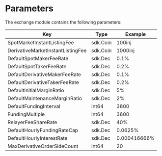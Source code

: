 <!--
order: 11
title: Parameters
-->

# Parameters

The exchange module contains the following parameters:

| Key                               | Type     | Example      |
| --------------------------------- | -------- | ------------ |
| SpotMarketInstantListingFee       | sdk.Coin | 100inj      |
| DerivativeMarketInstantListingFee | sdk.Coin | 1000inj      |
| DefaultSpotMakerFeeRate           | sdk.Dec  | 0.1%         |
| DefaultSpotTakerFeeRate           | sdk.Dec  | 0.2%         |
| DefaultDerivativeMakerFeeRate     | sdk.Dec  | 0.1%         |
| DefaultDerivativeTakerFeeRate     | sdk.Dec  | 0.2%         |
| DefaultInitialMarginRatio         | sdk.Dec  | 5%           |
| DefaultMaintenanceMarginRatio     | sdk.Dec  | 2%           |
| DefaultFundingInterval            | int64    | 3600         |
| FundingMultiple                   | int64    | 3600         |
| RelayerFeeShareRate               | sdk.Dec  | 40%          |
| DefaultHourlyFundingRateCap       | sdk.Dec  | 0.0625%      |
| DefaultHourlyInterestRate         | sdk.Dec  | 0.000416666% |
| MaxDerivativeOrderSideCount       | int64    | 20           |

